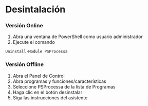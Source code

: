# Desintalación

### Versión Online

1. Abra una ventana de PowerShell como usuario administrador
2. Ejecute el comando

```
Uninstall-Module PSProcessa
```

### Versión Offline

1. Abra el Panel de Control
2. Abra programas y funciones/características
3. Seleccione PSProcessa de la lista de Programas
4. Haga clic en el botón desinstalar
5. Siga las instrucciones del asistente
